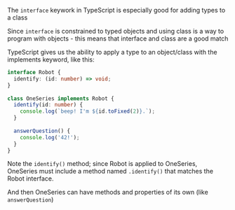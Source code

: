 The ```interface``` keywork in TypeScript is especially good for adding types to a class

Since ```interface``` is constrained to typed objects and using class is a way to program with objects - this means that interface and class are a good match

TypeScript gives us the ability to apply a type to an object/class with the implements keyword, like this:

``` typescript
interface Robot {
  identify: (id: number) => void;
}
 
class OneSeries implements Robot {
  identify(id: number) {
    console.log(`beep! I'm ${id.toFixed(2)}.`);
  }
 
  answerQuestion() {
    console.log('42!');
  }
}
```
Note the ```identify()``` method; since Robot is applied to OneSeries, OneSeries must include a method named ```.identify()``` that matches the Robot interface.

And then OneSeries can have methods and properties of its own (like ```answerQuestion```)
